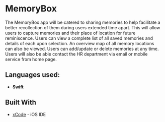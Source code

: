 # MemoryBox
The MemoryBox app will be catered to sharing memories to help facilitate a better recollection of them during users extended time apart. This will allow users to capture memories and their place of location for future reminiscence. 
Users can view a complete list of all saved memories and details of each upon selection. An overview map of all memory locations can also be viewed. Users can add/update or delete memories at any time. Users will also be able contact the HR department via email or mobile service from home page. 

## Languages used:
* **Swift**

## Built With
* [xCode](https://developer.apple.com/xcode/ide/) - iOS IDE
